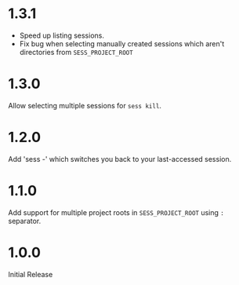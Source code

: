 # 1.3.1
* Speed up listing sessions.
* Fix bug when selecting manually created sessions which aren't directories from `SESS_PROJECT_ROOT`
# 1.3.0
Allow selecting multiple sessions for `sess kill`.

# 1.2.0

Add 'sess -' which switches you back to your last-accessed session.

# 1.1.0

Add support for multiple project roots in `SESS_PROJECT_ROOT` using `:` separator.

# 1.0.0

Initial Release
